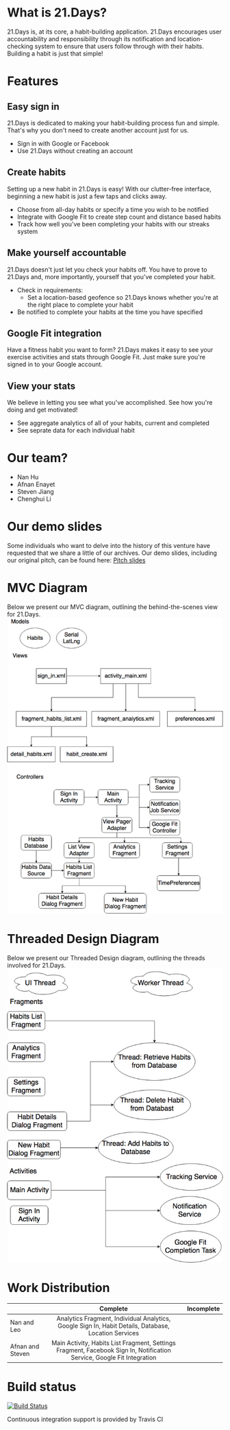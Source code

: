 # What is 21.Days?
21.Days is, at its core, a habit-building application. 21.Days encourages user accountability and responsibility through its notification and location-checking system to ensure that users follow through with their habits. Building a habit is just that simple!

# Features
## Easy sign in
21.Days is dedicated to making your habit-building process fun and simple. That's why you don't need to create another account just for us. 
- Sign in with Google or Facebook
- Use 21.Days without creating an account

## Create habits
Setting up a new habit in 21.Days is easy! With our clutter-free interface, beginning a new habit is just a few taps and clicks away.
- Choose from all-day habits or specify a time you wish to be notified
- Integrate with Google Fit to create step count and distance based habits
- Track how well you've been completing your habits with our streaks system

## Make yourself accountable
21.Days doesn't just let you check your habits off. You have to prove to 21.Days and, more importantly, yourself that you've completed your habit.
- Check in requirements:
    - Set a location-based geofence so 21.Days knows whether you're at the right place to complete your habit
- Be notified to complete your habits at the time you have specified

## Google Fit integration
Have a fitness habit you want to form? 21.Days makes it easy to see your exercise activities and stats through Google Fit. Just make sure you're signed in to your Google account.

## View your stats
We believe in letting you see what you've accomplished. See how you're doing and get motivated!
- See aggregate analytics of all of your habits, current and completed
- See seprate data for each individual habit

# Our team?
- Nan Hu
- Afnan Enayet
- Steven Jiang
- Chenghui Li

# Our demo slides
Some individuals who want to delve into the history of this venture have requested that we share a little of our archives. Our demo slides, including our original pitch, can be found here:
[Pitch slides](https://docs.google.com/presentation/d/1LqYHAFYNit3Wd_bE9uATRXGYYwExH9Xo0qOO0rtN3oY/edit#slide=id.p)

# MVC Diagram
Below we present our MVC diagram, outlining the behind-the-scenes view for 21.Days.
![alt text](https://github.com/afnanenayet/21.Days/blob/master/docs/images/MVC.jpg?raw=true)

# Threaded Design Diagram
Below we present our Threaded Design diagram, outlining the threads involved for 21.Days.
![alt text](https://github.com/afnanenayet/21.Days/blob/master/docs/images/Threaded%20Design%20Diagram.jpg?raw=true)


# Work Distribution

|               | Complete      | Incomplete  |
| ------------- |:-------------:| :------:|
| Nan and Leo   | Analytics Fragment, Individual Analytics, Google Sign In, Habit Details, Database, Location Services |   |
| Afnan and Steven | Main Activity, Habits List Fragment, Settings Fragment, Facebook Sign In, Notification Service, Google Fit Integration   |    |

# Build status
[![Build Status](https://travis-ci.com/afnanenayet/21.Days.svg?token=QtxzrX3Qc2BDQfwx8D1K&branch=master)](https://travis-ci.com/afnanenayet/21.Days)

Continuous integration support is provided by Travis CI
